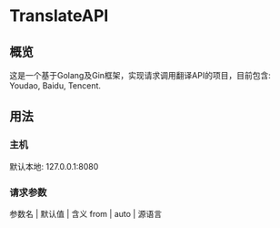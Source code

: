 # TranslateAPI
## 概览
这是一个基于Golang及Gin框架，实现请求调用翻译API的项目，目前包含: Youdao, Baidu, Tencent.
## 用法
### 主机
默认本地: 127.0.0.1:8080
### 请求参数

参数名 | 默认值 | 含义
from | auto | 源语言
